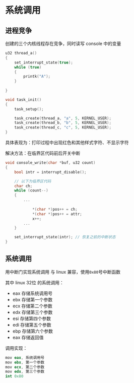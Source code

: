 # 系统调用

## 进程竞争

创建的三个内核线程存在竞争，同时读写 console 中的变量  

```c++
u32 thread_a()
{
    set_interrupt_state(true);
    while (true)
    {
        printk("A");
    }
    
}

void task_init()
{
    task_setup();

    task_create(thread_a, "a", 5, KERNEL_USER);
    task_create(thread_b, "b", 5, KERNEL_USER);
    task_create(thread_c, "c", 5, KERNEL_USER);
}
```

具体表现为：打印过程中出现红色和其他样式字符、不显示字符  

解决方法：在临界区代码前后开关中断

```c++
void console_write(char *buf, u32 count)
{
    bool intr = interrupt_disable();

    // 以下为临界区代码
    char ch;
    while (count--)
    {
        ...
            
            *(char *)pos++ = ch;
            *(char *)pos++ = attr;
            x++;
        ...
    }

    set_interrupt_state(intr); // 恢复之前的中断状态
}
```


## 系统调用

用中断门实现系统调用 与 linux 兼容，使用`0x80`号中断函数  

其中 linux 32位 的系统调用： 
* eax 存储系统调用号
* ebx 存储第一个参数
* ecx 存储第二个参数
* edx 存储第三个参数
* esi 存储第四个参数
* edi 存储第五个参数
* ebp 存储第六个参数
* eax 存储返回值

调用实现：  
```s
mov eax, 系统调用号
mov ebx, 第一个参数
mov ecx, 第二个参数
mov edx, 第三个参数
int 0x80
```